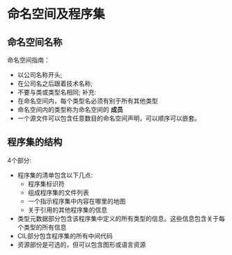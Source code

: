 # 命名空间及程序集
## 命名空间名称
命名空间指南：  
- 以公司名称开头;
- 在公司名之后跟着技术名称;
- 不要与类或类型名相同;
补充:  
- 在命名空间内，每个类型名必须有别于所有其他类型
- 命名空间内的类型称为命名空间的 **成员** 
- 一个源文件可以包含任意数目的命名空间声明，可以顺序可以嵌套。  
## 程序集的结构
4个部分:  
- 程序集的清单包含以下几点:
  - 程序集标识符
  - 组成程序集的文件列表
  - 一个指示程序集中内容在哪里的地图
  - 关于引用的其他程序集的信息
- 类型元数据部分包含该程序集中定义的所有类型的信息。这些信息包含关于每个类型的所有信息
- CIL部分包含程序集的所有中间代码
- 资源部份是可选的，但可以包含图形或语言资源  
